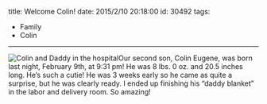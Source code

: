 title: Welcome Colin!
date: 2015/2/10 20:18:00
id: 30492
tags:
- Family
- Colin
---
![Colin and Daddy in the hospital](http://www.s-church.net/journal_images/Windows-Live-Writer/a865d6139cbf_74A8/16-16_3.jpg "Colin and Daddy in the hospital")Our second son, Colin Eugene, was born last night, February 9th, at 9:31 pm! He was 8 lbs. 0 oz. and 20.5 inches long. He’s such a cutie! He was 3 weeks early so he came as quite a surprise, but he was clearly ready. I ended up finishing his “daddy blanket” in the labor and delivery room. So amazing!